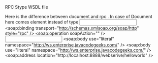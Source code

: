 RPC Stype WSDL file

<!-- Published by JAX-WS RI at http://jax-ws.dev.java.net. RI's version is 
	JAX-WS RI 2.2.4-b01. -->
<!-- Generated by JAX-WS RI at http://jax-ws.dev.java.net. RI's version is 
	JAX-WS RI 2.2.4-b01. -->
<definitions
	xmlns:wsu="http://docs.oasis-open.org/wss/2004/01/oasis-200401-wss-wssecurity-utility-1.0.xsd"
	xmlns:wsp="http://www.w3.org/ns/ws-policy" xmlns:wsp1_2="http://schemas.xmlsoap.org/ws/2004/09/policy"
	xmlns:wsam="http://www.w3.org/2007/05/addressing/metadata" xmlns:soap="http://schemas.xmlsoap.org/wsdl/soap/"
	xmlns:tns="http://ws.enterprise.javacodegeeks.com/" xmlns:xsd="http://www.w3.org/2001/XMLSchema"
	xmlns="http://schemas.xmlsoap.org/wsdl/" targetNamespace="http://ws.enterprise.javacodegeeks.com/"
	name="WebServiceImplService">
	<types />
	<message name="getHelloWorldAsString">
		<part name="arg0" type="xsd:string" />  Here is the difference between document and rpc . In case of Document here comes element instead of type
	</message>
	<message name="getHelloWorldAsStringResponse">
		<part name="return" type="xsd:string" />
	</message>
	<portType name="WebServiceInterface">
		<operation name="getHelloWorldAsString">
			<input
				wsam:Action="http://ws.enterprise.javacodegeeks.com/WebServiceInterface/getHelloWorldAsStringRequest"
				message="tns:getHelloWorldAsString" />
			<output
				wsam:Action="http://ws.enterprise.javacodegeeks.com/WebServiceInterface/getHelloWorldAsStringResponse"
				message="tns:getHelloWorldAsStringResponse" />
		</operation>
	</portType>
	<binding name="WebServiceImplPortBinding" type="tns:WebServiceInterface">
		<soap:binding transport="http://schemas.xmlsoap.org/soap/http"
			style="rpc" />
		<operation name="getHelloWorldAsString">
			<soap:operation soapAction="" />
			<input>
				<soap:body use="literal" namespace="http://ws.enterprise.javacodegeeks.com/" />
			</input>
			<output>
				<soap:body use="literal" namespace="http://ws.enterprise.javacodegeeks.com/" />
			</output>
		</operation>
	</binding>
	<service name="WebServiceImplService">
		<port name="WebServiceImplPort" binding="tns:WebServiceImplPortBinding">
			<soap:address location="http://localhost:8888/webserive/helloworld" />
		</port>
	</service>
</definitions>